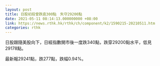 ```yaml
---
layout: post
title: 日股初段曾跌逾300點　失守29200點
date: 2021-05-11 08:14:13.000000000 +08:00
link: https://news.rthk.hk/rthk/ch/component/k2/1590215-20210511.htm
categories: rthk
---
```


日股跟隨美股向下，日經指數開市後一度跌340點，跌穿29200點水平，低見29178點。

最新報29241點，跌277點，跌幅0.94%。
